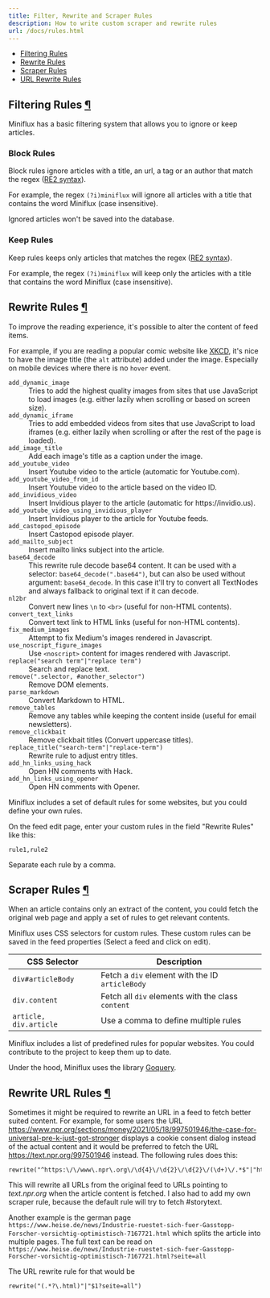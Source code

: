 ```yaml
---
title: Filter, Rewrite and Scraper Rules
description: How to write custom scraper and rewrite rules
url: /docs/rules.html
---
```


- [Filtering Rules](#filtering-rules)
- [Rewrite Rules](#rewrite-rules)
- [Scraper Rules](#scraper-rules)
- [URL Rewrite Rules](#rewriteurl-rules)

<h2 id="filtering-rules">Filtering Rules <a class="anchor" href="#filtering-rules" title="Permalink">¶</a></h2>

Miniflux has a basic filtering system that allows you to ignore or keep articles.

### Block Rules

Block rules ignore articles with a title, an url, a tag or an author that match the regex ([RE2 syntax](https://golang.org/s/re2syntax)).

For example, the regex `(?i)miniflux` will ignore all articles with a title that contains the word Miniflux (case insensitive).

Ignored articles won't be saved into the database.

### Keep Rules

Keep rules keeps only articles that matches the regex ([RE2 syntax](https://golang.org/s/re2syntax)).

For example, the regex `(?i)miniflux` will keep only the articles with a title that contains the word Miniflux (case insensitive).

<h2 id="rewrite-rules">Rewrite Rules <a class="anchor" href="#rewrite-rules" title="Permalink">¶</a></h2>

To improve the reading experience, it's possible to alter the content of feed items.

For example, if you are reading a popular comic website like [XKCD](https://xkcd.com/),
it's nice to have the image title (the `alt` attribute) added under the image.
Especially on mobile devices where there is no `hover` event.

<dl>
    <dt><code>add_dynamic_image</code></dt>
    <dd>
        Tries to add the highest quality images from sites that use JavaScript to load images (e.g. either lazily when scrolling or based on screen size).
    </dd>
    <dt><code>add_dynamic_iframe</code></dt>
    <dd>
        Tries to add embedded videos from sites that use JavaScript to load iframes (e.g. either lazily when scrolling or after the rest of the page is loaded).
    </dd>
    <dt><code>add_image_title</code></dt>
    <dd>
        Add each image's title as a caption under the image.
    </dd>
    <dt><code>add_youtube_video</code></dt>
    <dd>
        Insert Youtube video to the article (automatic for Youtube.com).
    </dd>
    <dt><code>add_youtube_video_from_id</code></dt>
    <dd>
        Insert Youtube video to the article based on the video ID.
    </dd>
    <dt><code>add_invidious_video</code></dt>
    <dd>
        Insert Invidious player to the article (automatic for https://invidio.us).
    </dd>
    <dt><code>add_youtube_video_using_invidious_player</code></dt>
    <dd>
        Insert Invidious player to the article for Youtube feeds.
    </dd>
    <dt><code>add_castopod_episode</code></dt>
    <dd>
        Insert Castopod episode player.
    </dd>
    <dt><code>add_mailto_subject</code></dt>
    <dd>
        Insert mailto links subject into the article.
    </dd>
    <dt><code>base64_decode</code></dt>
    <dd>
        This rewrite rule decode base64 content.
        It can be used with a selector: <code>base64_decode(".base64")</code>, but can also be used without argument: <code>base64_decode</code>. In this case it'll try to convert all TextNodes and always fallback to original text if it can decode.
    </dd>
    <dt><code>nl2br</code></dt>
    <dd>
        Convert new lines <code>\n</code> to <code>&lt;br&gt;</code> (useful for non-HTML contents).
    </dd>
    <dt><code>convert_text_links</code></dt>
    <dd>
        Convert text link to HTML links (useful for non-HTML contents).
    </dd>
    <dt><code>fix_medium_images</code></dt>
    <dd>
        Attempt to fix Medium's images rendered in Javascript.
    </dd>
    <dt><code>use_noscript_figure_images</code></dt>
    <dd>
        Use <code>&lt;noscript&gt;</code> content for images rendered with Javascript.
    </dd>
    <dt><code>replace("search term"|"replace term")</code></dt>
    <dd>
        Search and replace text.
    </dd>
    <dt><code>remove(".selector, #another_selector")</code></dt>
    <dd>
        Remove DOM elements.
    </dd>
    <dt><code>parse_markdown</code></dt>
    <dd>
        Convert Markdown to HTML.
    </dd>
    <dt><code>remove_tables</code></dt>
    <dd>
        Remove any tables while keeping the content inside (useful for email newsletters).
    </dd>
    <dt><code>remove_clickbait</code></dt>
    <dd>
        Remove clickbait titles (Convert uppercase titles).
    <dd>
    <dt><code>replace_title("search-term"|"replace-term")</code></dt>
    <dd>
        Rewrite rule to adjust entry titles.
    <dd>
    <dt><code>add_hn_links_using_hack</code></dt>
    <dd>
        Open HN comments with Hack.
    <dd>
    <dt><code>add_hn_links_using_opener</code></dt>
    <dd>
        Open HN comments with Opener.
    <dd>
</dl>

Miniflux includes a set of default rules for some websites, but you could define your own rules.

On the feed edit page, enter your custom rules in the field "Rewrite Rules" like this:

```
rule1,rule2
```

Separate each rule by a comma.

<h2 id="scraper-rules">Scraper Rules <a class="anchor" href="#scraper-rules" title="Permalink">¶</a></h2>

When an article contains only an extract of the content, you could fetch
the original web page and apply a set of rules to get relevant contents.

Miniflux uses CSS selectors for custom rules. These custom rules can be
saved in the feed properties (Select a feed and click on edit).

| CSS Selector  | Description  |
|---|---|
| `div#articleBody` | Fetch a `div` element with the ID `articleBody` |
| `div.content` | Fetch all `div` elements with the class `content` |
| `article, div.article` | Use a comma to define multiple rules |

Miniflux includes a list of predefined rules for popular websites.
You could contribute to the project to keep them up to date.

Under the hood, Miniflux uses the library [Goquery](https://github.com/PuerkitoBio/goquery).

<h2 id="rewriteurl-rules">Rewrite URL Rules <a class="anchor" href="#rewriteurl-rules" title="Permalink">¶</a></h2>

Sometimes it might be required to rewrite an URL in a feed to fetch better
suited content. For example, for  some users the URL
https://www.npr.org/sections/money/2021/05/18/997501946/the-case-for-universal-pre-k-just-got-stronger
displays a cookie consent dialog instead of the actual content and it would
be preferred to fetch the URL https://text.npr.org/997501946 instead. The
following rules does this:

````
rewrite("^https:\/\/www\.npr\.org\/\d{4}\/\d{2}\/\d{2}\/(\d+)\/.*$"|"https://text.npr.org/$1")
````

This will rewrite all URLs from the original feed to URLs pointing to _text.npr.org_
when the article  content is fetched. I also had to add my own scraper rule, because
the default rule will try to fetch #storytext.

Another example is the german page
`https://www.heise.de/news/Industrie-ruestet-sich-fuer-Gasstopp-Forscher-vorsichtig-optimistisch-7167721.html`
which splits the article into multiple pages. The full text can be read on
`https://www.heise.de/news/Industrie-ruestet-sich-fuer-Gasstopp-Forscher-vorsichtig-optimistisch-7167721.html?seite=all`

The URL rewrite rule for that would be

````
rewrite("(.*?\.html)"|"$1?seite=all")
````
